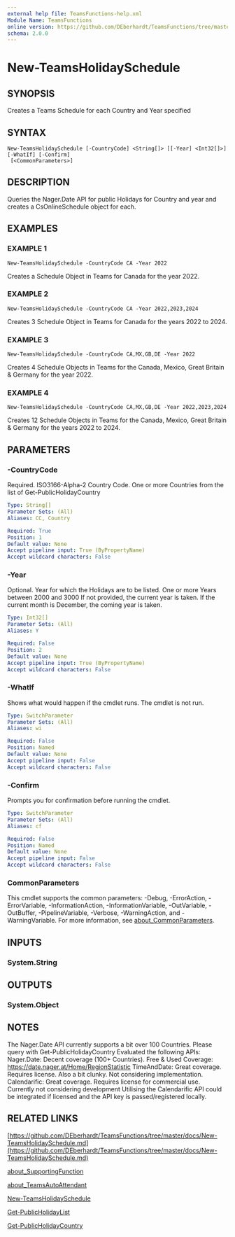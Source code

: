```yaml
---
external help file: TeamsFunctions-help.xml
Module Name: TeamsFunctions
online version: https://github.com/DEberhardt/TeamsFunctions/tree/master/docs/New-TeamsHolidaySchedule.md
schema: 2.0.0
---
```


# New-TeamsHolidaySchedule

## SYNOPSIS
Creates a Teams Schedule for each Country and Year specified

## SYNTAX

```
New-TeamsHolidaySchedule [-CountryCode] <String[]> [[-Year] <Int32[]>] [-WhatIf] [-Confirm]
 [<CommonParameters>]
```

## DESCRIPTION
Queries the Nager.Date API for public Holidays for Country and year and creates a CsOnlineSchedule object for each.

## EXAMPLES

### EXAMPLE 1
```
New-TeamsHolidaySchedule -CountryCode CA -Year 2022
```

Creates a Schedule Object in Teams for Canada for the year 2022.

### EXAMPLE 2
```
New-TeamsHolidaySchedule -CountryCode CA -Year 2022,2023,2024
```

Creates 3 Schedule Object in Teams for Canada for the years 2022 to 2024.

### EXAMPLE 3
```
New-TeamsHolidaySchedule -CountryCode CA,MX,GB,DE -Year 2022
```

Creates 4 Schedule Objects in Teams for the Canada, Mexico, Great Britain & Germany for the year 2022.

### EXAMPLE 4
```
New-TeamsHolidaySchedule -CountryCode CA,MX,GB,DE -Year 2022,2023,2024
```

Creates 12 Schedule Objects in Teams for the Canada, Mexico, Great Britain & Germany for the years 2022 to 2024.

## PARAMETERS

### -CountryCode
Required.
ISO3166-Alpha-2 Country Code.
One or more Countries from the list of Get-PublicHolidayCountry

```yaml
Type: String[]
Parameter Sets: (All)
Aliases: CC, Country

Required: True
Position: 1
Default value: None
Accept pipeline input: True (ByPropertyName)
Accept wildcard characters: False
```

### -Year
Optional.
Year for which the Holidays are to be listed.
One or more Years between 2000 and 3000
If not provided, the current year is taken.
If the current month is December, the coming year is taken.

```yaml
Type: Int32[]
Parameter Sets: (All)
Aliases: Y

Required: False
Position: 2
Default value: None
Accept pipeline input: True (ByPropertyName)
Accept wildcard characters: False
```

### -WhatIf
Shows what would happen if the cmdlet runs.
The cmdlet is not run.

```yaml
Type: SwitchParameter
Parameter Sets: (All)
Aliases: wi

Required: False
Position: Named
Default value: None
Accept pipeline input: False
Accept wildcard characters: False
```

### -Confirm
Prompts you for confirmation before running the cmdlet.

```yaml
Type: SwitchParameter
Parameter Sets: (All)
Aliases: cf

Required: False
Position: Named
Default value: None
Accept pipeline input: False
Accept wildcard characters: False
```

### CommonParameters
This cmdlet supports the common parameters: -Debug, -ErrorAction, -ErrorVariable, -InformationAction, -InformationVariable, -OutVariable, -OutBuffer, -PipelineVariable, -Verbose, -WarningAction, and -WarningVariable. For more information, see [about_CommonParameters](http://go.microsoft.com/fwlink/?LinkID=113216).

## INPUTS

### System.String
## OUTPUTS

### System.Object
## NOTES
The Nager.Date API currently supports a bit over 100 Countries.
Please query with Get-PublicHolidayCountry
Evaluated the following APIs:
Nager.Date:   Decent coverage (100+ Countries).
Free & Used Coverage: https://date.nager.at/Home/RegionStatistic
TimeAndDate:  Great coverage.
Requires license.
Also a bit clunky.
Not considering implementation.
Calendarific: Great coverage.
Requires license for commercial use.
Currently not considering development
Utilising the Calendarific API could be integrated if licensed and the API key is passed/registered locally.

## RELATED LINKS

[https://github.com/DEberhardt/TeamsFunctions/tree/master/docs/New-TeamsHolidaySchedule.md](https://github.com/DEberhardt/TeamsFunctions/tree/master/docs/New-TeamsHolidaySchedule.md)

[about_SupportingFunction]()

[about_TeamsAutoAttendant]()

[New-TeamsHolidaySchedule]()

[Get-PublicHolidayList]()

[Get-PublicHolidayCountry]()

